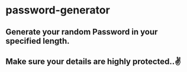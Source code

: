 # password-generator

## Generate your random Password in your specified length.
## Make sure your details are highly protected..✌️
